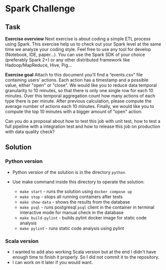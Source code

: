 # Spark Challenge

## Task

**Exercise overview**
Next exercise is about coding a simple ETL process using Spark. This exercise help us to check out your Spark level at the same time we analyze your coding style. Feel free to use any tool for develop (Notebook, IDE, paper…). You can use the Spark SDK of your choice (preferably Spark 2+) or any other distributed framework like Hadoop/MapReduce, Hive, Pig…

**Exercise goal**
Attach to this document you'll find a “events.csv” file containing users’ actions. Each action has a timestamp and a possible value, either "open" or "close". We would like you to reduce data temporal granularity to 10 minutes, so that there is only one single row for each 10 minutes. Over this temporal aggregation count how many actions of each type there is per minute. After previous calculation, please compute the average number of actions each 10 minutes. Finally, we would like you to compute the top 10 minutes with a bigger amount of "open" action.

Can you do a proposal about how to test this job with unit test, how to test a full pipeline with a integration test and how to release this job on production with data quality check?

## Solution

### Python version
* Python version of the solution is in the directory `python`.

* Use make command inside this directory to operate the solution:
  * `make start` - runs the solution using `docker compose up`
  * `make stop` - stops all running containers after tests
  * `make show-data` - shows the results from the database
  * `make psql` - runs postgresql `psql` client in the container in terminal interactive mode for manual check in the database
  * `make build-pylint` - builds pylint docker image for static code analysis
  * `make pylint` - runs static code analysis using pylint

### Scala version
* I wanted to add also working Scala version but at the end I didn't have enough time to finish it properly. So I did not commit it to the repository.
* I can work on it later if you would want.